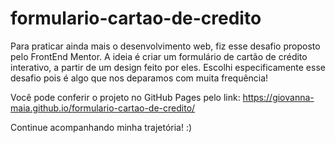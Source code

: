 # formulario-cartao-de-credito
Para praticar ainda mais o desenvolvimento web, fiz esse desafio proposto pelo FrontEnd Mentor. A ideia é criar um formulário de cartão de crédito interativo, a partir de um design feito por eles.
Escolhi especificamente esse desafio pois é algo que nos deparamos com muita frequência!

Você pode conferir o projeto no GitHub Pages pelo link: https://giovanna-maia.github.io/formulario-cartao-de-credito/

Continue acompanhando minha trajetória! :)
